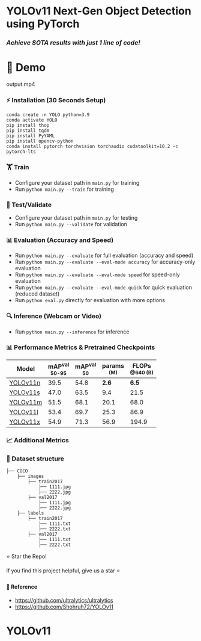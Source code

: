 # YOLOv11 Next-Gen Object Detection using PyTorch

### _Achieve SOTA results with just 1 line of code!_
# 🚀 Demo

output.mp4


### ⚡ Installation (30 Seconds Setup)

```
conda create -n YOLO python=3.9
conda activate YOLO
pip install thop
pip install tqdm
pip install PyYAML
pip install opencv-python
conda install pytorch torchvision torchaudio cudatoolkit=10.2 -c pytorch-lts
```

### 🏋 Train

* Configure your dataset path in `main.py` for training
* Run `python main.py --train` for training

### 🧪 Test/Validate

* Configure your dataset path in `main.py` for testing
* Run `python main.py --validate` for validation

### 📊 Evaluation (Accuracy and Speed)

* Run `python main.py --evaluate` for full evaluation (accuracy and speed)
* Run `python main.py --evaluate --eval-mode accuracy` for accuracy-only evaluation
* Run `python main.py --evaluate --eval-mode speed` for speed-only evaluation
* Run `python main.py --evaluate --eval-mode quick` for quick evaluation (reduced dataset)
* Run `python eval.py` directly for evaluation with more options

### 🔍 Inference (Webcam or Video)

* Run `python main.py --inference` for inference

### 📊 Performance Metrics & Pretrained Checkpoints

| Model                                                                                | mAP<sup>val<br>50-95 | mAP<sup>val<br>50 | params<br><sup>(M) | FLOPs<br><sup>@640 (B) |
|--------------------------------------------------------------------------------------|----------------------|-------------------|--------------------|------------------------|
| [YOLOv11n](https://github.com/Shohruh72/YOLOv11/releases/download/v1.0.0/v11_n.pt) | 39.5                 | 54.8              | **2.6**            | **6.5**                |
| [YOLOv11s](https://github.com/Shohruh72/YOLOv11/releases/download/v1.0.0/v11_s.pt) | 47.0                 | 63.5              | 9.4                | 21.5                   |
| [YOLOv11m](https://github.com/Shohruh72/YOLOv11/releases/download/v1.0.0/v11_m.pt) | 51.5                 | 68.1              | 20.1               | 68.0                   |
| [YOLOv11l](https://github.com/Shohruh72/YOLOv11/releases/download/v1.0.0/v11_l.pt) | 53.4                 | 69.7              | 25.3               | 86.9                   | 50.7                 | 68.9              | 86.7               | 205.7                  |
| [YOLOv11x](https://github.com/Shohruh72/YOLOv11/releases/download/v1.0.0/v11_x.pt) | 54.9                 | 71.3              | 56.9               | 194.9                  | 50.7                 | 68.9              | 86.7               | 205.7                  |

### 📈 Additional Metrics
### 📂 Dataset structure

    ├── COCO 
        ├── images
            ├── train2017
                ├── 1111.jpg
                ├── 2222.jpg
            ├── val2017
                ├── 1111.jpg
                ├── 2222.jpg
        ├── labels
            ├── train2017
                ├── 1111.txt
                ├── 2222.txt
            ├── val2017
                ├── 1111.txt
                ├── 2222.txt

⭐ Star the Repo!

If you find this project helpful, give us a star ⭐ 

#### 🔗 Reference

* https://github.com/ultralytics/ultralytics
* https://github.com/Shohruh72/YOLOv11
# YOLOv11
